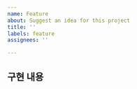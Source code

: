 ```yaml
---
name: Feature
about: Suggest an idea for this project
title: ''
labels: feature
assignees: ''

---
```


구현 내용
-
